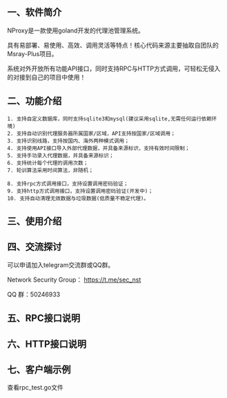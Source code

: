 ## 一、软件简介

NProxy是一款使用goland开发的代理池管理系统。

具有易部署、易使用、高效、调用灵活等特点！核心代码来源主要抽取自团队的Msray-Plus项目。

系统对外开放所有功能API接口，同时支持RPC与HTTP方式调用，可轻松无侵入的对接到自己的项目中使用！


## 二、功能介绍

```
1. 支持自定义数据库，同时支持sqlite3和mysql(建议采用sqlite,无需任何运行依赖环境)
2. 支持自动识别代理服务器所属国家/区域，API支持按国家/区域调用；
3. 支持识别线路，支持按国内、海外两种模式调用；
4. 支持使用API接口导入外部代理数据，并具备来源标识，支持有效时间限制；
5. 支持手功录入代理数据，并具备来源标识；
6. 支持统计每个代理的调用次数；
7. 轮训算法采用时间算法，非随机；

8. 支持rpc方式调用接口，支持设置调用密码验证；
9. 支持http方式调用接口，支持设置调用密码验证(开发中)；
10. 支持自动清理无效数据与垃圾数据(低质量不稳定代理)。
```

## 三、使用介绍


## 四、交流探讨


可以申请加入telegram交流群或QQ群。

Network Security Group： https://t.me/sec_nst

QQ 群：50246933


## 五、RPC接口说明


## 六、HTTP接口说明


## 七、客户端示例

查看rpc_test.go文件


